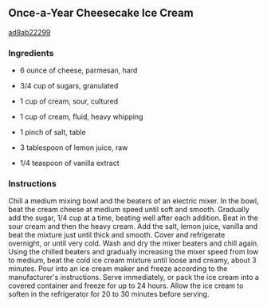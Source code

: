 ## Once-a-Year Cheesecake Ice Cream

[ad8ab22299](http://www.foodandwine.com/recipes/once-a-year-cheesecake-ice-cream)

### Ingredients

 - 6 ounce of cheese, parmesan, hard

 - 3/4 cup of sugars, granulated

 - 1 cup of cream, sour, cultured

 - 1 cup of cream, fluid, heavy whipping

 - 1 pinch of salt, table

 - 3 tablespoon of lemon juice, raw

 - 1/4 teaspoon of vanilla extract

### Instructions

Chill a medium mixing bowl and the beaters of an electric mixer. In the bowl, beat the cream cheese at medium speed until soft and smooth. Gradually add the sugar, 1/4 cup at a time, beating well after each addition. Beat in the sour cream and then the heavy cream. Add the salt, lemon juice, vanilla and beat the mixture just until thick and smooth. Cover and refrigerate overnight, or until very cold. Wash and dry the mixer beaters and chill again. Using the chilled beaters and gradually increasing the mixer speed from low to medium, beat the cold ice cream mixture until loose and creamy, about 3 minutes. Pour into an ice cream maker and freeze according to the manufacturer's instructions. Serve immediately, or pack the ice cream into a covered container and freeze for up to 24 hours. Allow the ice cream to soften in the refrigerator for 20 to 30 minutes before serving.